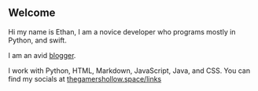 ## Welcome
Hi my name is Ethan, I am a novice developer who programs mostly in Python, and swift.

I am an avid [blogger](https://thegamershollow.github.io). 

I work with Python, HTML, Markdown, JavaScript, Java, and CSS.
You can find my socials at [thegamershollow.space/links](https://thegamershollow.space/links)

